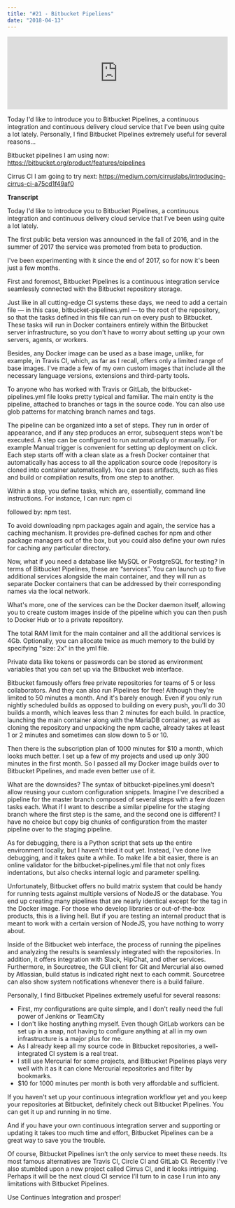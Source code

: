 ```yaml
---
title: "#21 - Bitbucket Pipeliens"
date: "2018-04-13"
---
```


<iframe width="100%" height="166" scrolling="no" frameborder="no" allow="autoplay" src="https://w.soundcloud.com/player/?url=https%3A//api.soundcloud.com/tracks/429023142&color=%23ff5500&auto_play=false&hide_related=true&show_comments=true&show_user=true&show_reposts=false&show_teaser=true"></iframe>


Today I'd like to introduce you to Bitbucket Pipelines, a continuous integration and continuous delivery cloud service that I've been using quite a lot lately. Personally, I find Bitbucket Pipelines extremely useful for several reasons...

Bitbucket pipelines I am using now: https://bitbucket.org/product/features/pipelines

Cirrus CI I am going to try next: https://medium.com/cirruslabs/introducing-cirrus-ci-a75cd1f49af0


<!-- end -->
**Transcript**

Today I'd like to introduce you to Bitbucket Pipelines, a continuous integration and continuous delivery cloud service that I've been using quite a lot lately.

The first public beta version was announced in the fall of 2016, and in the summer of 2017 the service was promoted from beta to production.

I've been experimenting with it since the end of 2017, so for now it's been just a few months.

First and foremost, Bitbucket Pipelines is a continuous integration service seamlessly connected with the Bitbucket repository storage.

Just like in all cutting-edge CI systems these days, we need to add a certain file — in this case, bitbucket-pipelines.yml — to the root of the repository, so that the tasks defined in this file can run on every push to Bitbucket. These tasks will run in Docker containers entirely within the Bitbucket server infrastructure, so you don't have to worry about setting up your own servers, agents, or workers.

Besides, any Docker image can be used as a base image, unlike, for example, in Travis CI, which, as far as I recall, offers only a limited range of base images. I've made a few of my own custom images that include all the necessary language versions, extensions and third-party tools.

To anyone who has worked with Travis or GitLab, the bitbucket-pipelines.yml file looks pretty typical and familiar. The main entity is the pipeline, attached to branches or tags in the source code. You can also use glob patterns for matching branch names and tags.

The pipeline can be organized into a set of steps. They run in order of appearance, and if any step produces an error, subsequent steps won't be executed. A step can be configured to run automatically or manually. For example Manual trigger is convenient for setting up deployment on click. Each step starts off with a clean slate as a fresh Docker container that automatically has access to all the application source code (repository is cloned into container automatically). You can pass artifacts, such as files and build or compilation results, from one step to another.

Within a step, you define tasks, which are, essentially, command line instructions. For instance, I can run:
npm ci

followed by:
npm test.

To avoid downloading npm packages again and again, the service has a caching mechanism. It provides pre-defined caches for npm and other package managers out of the box, but you could also define your own rules for caching any particular directory.

Now, what if you need a database like MySQL or PostgreSQL for testing? In terms of Bitbucket Pipelines, these are “services”. You can launch up to five additional services alongside the main container, and they will run as separate Docker containers that can be addressed by their corresponding names via the local network.

What's more, one of the services can be the Docker daemon itself, allowing you to create custom images inside of the pipeline which you can then push to Docker Hub or to a private repository.

The total RAM limit for the main container and all the additional services is 4Gb. Optionally, you can allocate twice as much memory to the build by specifying "size: 2x" in the yml file.

Private data like tokens or passwords can be stored as environment variables that you can set up via the Bitbucket web interface.

Bitbucket famously offers free private repositories for teams of 5 or less collaborators. And they can also run Pipelines for free! Although they're limited to 50 minutes a month. And it's barely enough. Even if you only run nightly scheduled builds as opposed to building on every push, you'll do 30 builds a month, which leaves less than 2 minutes for each build. In practice, launching the main container along with the MariaDB container, as well as cloning the repository and unpacking the npm cache, already takes at least 1 or 2 minutes and sometimes can slow down to 5 or 10.

Then there is the subscription plan of 1000 minutes for $10 a month, which looks much better. I set up a few of my projects and used up only 300 minutes in the first month. So I passed all my Docker image builds over to Bitbucket Pipelines, and made even better use of it.

What are the downsides? The syntax of bitbucket-pipelines.yml doesn't allow reusing your custom configuration snippets. Imagine I've described a pipeline for the master branch composed of several steps with a few dozen tasks each. What if I want to describe a similar pipeline for the staging branch where the first step is the same, and the second one is different? I have no choice but copy big chunks of configuration from the master pipeline over to the staging pipeline.

As for debugging, there is a Python script that sets up the entire environment locally, but I haven't tried it out yet. Instead, I've done live debugging, and it takes quite a while. To make life a bit easier, there is an online validator for the bitbucket-pipelines.yml file that not only fixes indentations, but also checks internal logic and parameter spelling.

Unfortunately, Bitbucket offers no build matrix system that could be handy for running tests against multiple versions of NodeJS or the database. You end up creating many pipelines that are nearly identical except for the tag in the Docker image. For those who develop libraries or out-of-the-box products, this is a living hell. But if you are testing an internal product that is meant to work with a certain version of NodeJS, you have nothing to worry about.

Inside of the Bitbucket web interface, the process of running the pipelines and analyzing the results is seamlessly integrated with the repositories. In addition, it offers integration with Slack, HipChat, and other services. Furthermore, in Sourcetree, the GUI client for Git and Mercurial also owned by Atlassian, build status is indicated right next to each commit. Sourcetree can also show system notifications whenever there is a build failure.

Personally, I find Bitbucket Pipelines extremely useful for several reasons:
- First, my configurations are quite simple, and I don't really need the full power of Jenkins or TeamCity
- I don't like hosting anything myself. Even though GitLab workers can be set up in a snap, not having to configure anything at all in my own infrastructure is a major plus for me.
- As I already keep all my source code in Bitbucket repositories, a well-integrated CI system is a real treat.
- I still use Mercurial for some projects, and Bitbucket Pipelines plays very well with it as it can clone Mercurial repositories and filter by bookmarks.
- $10 for 1000 minutes per month is both very affordable and sufficient.

If you haven't set up your continuous integration workflow yet and you keep your repositories at Bitbucket, definitely check out Bitbucket Pipelines. You can get it up and running in no time.

And if you have your own continuous integration server and supporting or updating it takes too much time and effort, Bitbucket Pipelines can be a great way to save you the trouble.

Of course, Bitbucket Pipelines isn’t the only service to meet these needs. Its most famous alternatives are Travis CI, Circle CI and GitLab CI. Recently I've also stumbled upon a new project called Cirrus CI, and it looks intriguing. Perhaps it will be the next cloud CI service I’ll turn to in case I run into any limitations with Bitbucket Pipelines.

Use Continues Integration and prosper! 
